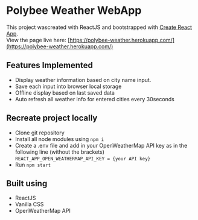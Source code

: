 # Polybee Weather WebApp
This project wascreated with ReactJS and bootstrapped with [Create React App](https://github.com/facebook/create-react-app).<br/>
View the page live here: [https://polybee-weather.herokuapp.com/](https://polybee-weather.herokuapp.com/)

## Features Implemented
- Display weather information based on city name input.
- Save each input into browser local storage
- Offline display based on last saved data
- Auto refresh all weather info for entered cities every 30seconds

## Recreate project locally
- Clone git repository
- Install all node modules using ```npm i```
- Create a .env file and add in your OpenWeatherMap API key as in the following line (without the brackets) <br/>
```REACT_APP_OPEN_WEATHERMAP_API_KEY = {your API key}```
- Run ```npm start```

## Built using
- ReactJS
- Vanilla CSS
- OpenWeatherMap API
